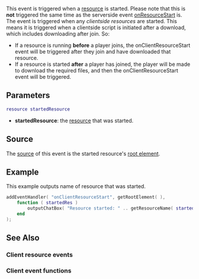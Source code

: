 This event is triggered when a [resource](/docs/resource.md "wikilink") is started. Please note that this is **not** triggered the same time as the serverside event [onResourceStart](/onResourceStart.md "wikilink") is. The event is triggered when any *clientside resources* are started. This means it is triggered when a clientside script is initiated after a download, which includes downloading after join. So:

-   If a resource is running **before** a player joins, the onClientResourceStart event will be triggered after they join and have downloaded that resource.
-   If a resource is started **after** a player has joined, the player will be made to download the required files, and then the onClientResourceStart event will be triggered.

Parameters
----------

``` lua
resource startedResource
```

-   **startedResource**: the [resource](/docs/resource.md "wikilink") that was started.

Source
------

The [source](/docs/event_system#event_source.md "wikilink") of this event is the started resource's [root element](/root_element.md "wikilink").

Example
-------

This example outputs name of resource that was started.

``` lua
addEventHandler( "onClientResourceStart", getRootElement( ),
    function ( startedRes )
        outputChatBox( "Resource started: " .. getResourceName( startedRes ) );
    end
);
```

See Also
--------

### Client resource events

### Client event functions
